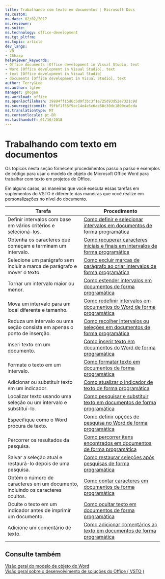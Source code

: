 ```yaml
---
title: Trabalhando com texto em documentos | Microsoft Docs
ms.custom: 
ms.date: 02/02/2017
ms.reviewer: 
ms.suite: 
ms.technology: office-development
ms.tgt_pltfrm: 
ms.topic: article
dev_langs:
- VB
- CSharp
helpviewer_keywords:
- Office documents [Office development in Visual Studio, text
- Word [Office development in Visual Studio], text
- text [Office development in Visual Studio]
- documents [Office development in Visual Studio], text
author: TerryGLee
ms.author: tglee
manager: ghogen
ms.workload: office
ms.openlocfilehash: 39894ff15d6c5d9f3bc3f1e725d93d52e7321c9d
ms.sourcegitcommit: f9fbf1f55f9ac14e4e5c6ae58c30dc1800ca6cda
ms.translationtype: MT
ms.contentlocale: pt-BR
ms.lasthandoff: 01/10/2018
---
```

# <a name="working-with-text-in-documents"></a>Trabalhando com texto em documentos
  Os tópicos nesta seção fornecem procedimentos passo a passo e exemplos de código para usar o modelo de objeto do Microsoft Office Word para trabalhar com texto em projetos do Office.  
  
 Em alguns casos, as maneiras que você executa essas tarefas em suplementos do VSTO é diferente das maneiras que você realize em personalizações no nível do documento.  
  
|Tarefa|Procedimento|  
|----------|---------------|  
|Definir intervalos com base em vários critérios e selecioná-los.|[Como definir e selecionar intervalos em documentos de forma programática](../vsto/how-to-programmatically-define-and-select-ranges-in-documents.md)|  
|Obtenha os caracteres que começam e terminam um intervalo.|[Como recuperar caracteres iniciais e finais em intervalos de forma programática](../vsto/how-to-programmatically-retrieve-start-and-end-characters-in-ranges.md)|  
|Selecione um parágrafo sem incluir a marca de parágrafo e mover o texto.|[Como excluir marcas de parágrafo ao criar intervalos de forma programática](../vsto/how-to-programmatically-exclude-paragraph-marks-when-creating-ranges.md)|  
|Tornar um intervalo maior ou menor.|[Como estender intervalos em documentos de forma programática](../vsto/how-to-programmatically-extend-ranges-in-documents.md)|  
|Mova um intervalo para um local diferente e tamanho.|[Como redefinir intervalos em documentos do Word de forma programática](../vsto/how-to-programmatically-reset-ranges-in-word-documents.md)|  
|Reduza um intervalo ou uma seção consista em apenas o ponto de inserção.|[Como recolher intervalos ou seleções em documentos de forma programática](../vsto/how-to-programmatically-collapse-ranges-or-selections-in-documents.md)|  
|Inseri texto em um documento.|[Como inserir texto em documentos do Word de forma programática](../vsto/how-to-programmatically-insert-text-into-word-documents.md)|  
|Formate o texto em um intervalo.|[Como formatar texto em documentos de forma programática](../vsto/how-to-programmatically-format-text-in-documents.md)|  
|Adicionar ou substituir texto em um indicador.|[Como atualizar o indicador de texto de forma programática](../vsto/how-to-programmatically-update-bookmark-text.md)|  
|Localizar texto usando uma seleção ou um intervalo e substituí-lo.|[Como pesquisar e substituir texto em documentos de forma programática](../vsto/how-to-programmatically-search-for-and-replace-text-in-documents.md)|  
|Especifique como o Word procura de texto.|[Como definir opções de pesquisa no Word de forma programática](../vsto/how-to-programmatically-set-search-options-in-word.md)|  
|Percorrer os resultados da pesquisa.|[Como percorrer itens encontrados em documentos de forma programática](../vsto/how-to-programmatically-loop-through-found-items-in-documents.md)|  
|Salvar a seleção atual e restaurá-lo depois de uma pesquisa.|[Como restaurar seleções após pesquisas de forma programática](../vsto/how-to-programmatically-restore-selections-after-searches.md)|  
|Obtém o número de caracteres em um documento, incluindo os caracteres ocultos.|[Como contar caracteres em documentos de forma programática](../vsto/how-to-programmatically-count-characters-in-documents.md)|  
|Oculte o texto em um indicador antes de imprimir um documento.|[Como ocultar texto em documentos de forma programática](../vsto/how-to-programmatically-hide-text-in-documents.md)|  
|Adicione um comentário de texto.|[Como adicionar comentários ao texto em documentos de forma programática](../vsto/how-to-programmatically-add-comments-to-text-in-documents.md)|  
  
## <a name="see-also"></a>Consulte também  
 [Visão geral do modelo de objeto do Word](../vsto/word-object-model-overview.md)   
 [Visão geral sobre o desenvolvimento de soluções do Office &#40; VSTO &#41;](../vsto/office-solutions-development-overview-vsto.md)  
  
  